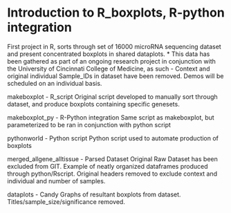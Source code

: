 # Introduction to R_boxplots, R-python integration
First project in R, sorts through set of 16000 microRNA sequencing dataset and present concentrated boxplots in shared dataplots.
	* This data has been gathered as part of an ongoing research project in conjunction with the University of Cincinnati College of Medicine, as such - Context and original individual Sample_IDs in dataset have been removed. Demos will be scheduled on an individual basis.

makeboxplot - R_script
	Original script developed to manually sort through dataset, and produce boxplots containing specific genesets.
	
makeboxplot_py - R-Python integration
	Same script as makeboxplot, but parameterized to be ran in conjunction with python script
	
pythonworld - Python script
	Python script used to automate production of boxplots

merged_allgene_alltissue - Parsed Dataset
	Original Raw Dataset has been excluded from GIT. Example of neatly organized dataframes produced through python/Rscript. Original headers removed to exclude context and individual and number of samples.
	
dataplots - Candy
	Graphs of resultant boxplots from dataset. Titles/sample_size/significance removed.